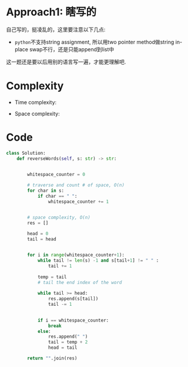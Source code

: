 # Approach1: 瞎写的
<!-- Describe your approach to solving the problem. -->
自己写的，挺凌乱的，这里要注意以下几点:

- `python`不支持string assignment, 所以用two pointer method做string in-place swap不行，还是只能append到list中

这一题还是要以后用别的语言写一遍，才能更理解吧.

# Complexity
- Time complexity:
<!-- Add your time complexity here, e.g. $$O(n)$$ -->

- Space complexity:
<!-- Add your space complexity here, e.g. $$O(n)$$ -->

# Code

```python
class Solution:
    def reverseWords(self, s: str) -> str:
        

        whitespace_counter = 0

        # traverse and count # of space, O(n)
        for char in s:
            if char == " ":
                whitespace_counter += 1


        # space complexity, O(n)
        res = []
        
        head = 0
        tail = head


        for i in range(whitespace_counter+1):
            while tail != len(s) -1 and s[tail+1] != " " :
                tail += 1
            
            temp = tail
            # tail the end index of the word     
            
            while tail >= head:
                res.append(s[tail])
                tail -= 1       
            

            if i == whitespace_counter:
                break
            else:
                res.append(" ")
                tail = temp + 2
                head = tail

        return "".join(res)

        
            
```